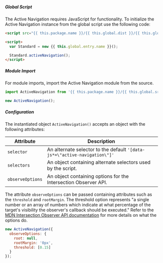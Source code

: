 <!-- Headers start with h5 ##### -->

##### Global Script

The Active Navigation requires JavaScript for functionality. To initialize the Active Navigation instance from the global script use the following code:

```html
<script src="{{ this.package.name }}/{{ this.global.dist }}/{{ this.global.entry.scripts }}"></script>

<script>
  var Standard = new {{ this.global.entry.name }}();

  Standard.activeNavigation();
</script>
```

##### Module Import

For module imports, import the Active Navigation module from the source.

```javascript
import ActiveNavigation from '{{ this.package.name }}/{{ this.global.src }}/components/active-navigation/active-navigation';

new ActiveNavigation();
```

##### Configuration

The instantiated object `ActiveNavigation()` accepts an object with the following attributes:

Attribute         | Description
------------------|-
`selector`        | An alternate selector to the default `'[data-js*=\"active-navigation\"]'`
`selectors`       | An object containing alternate selectors used by the script.
`observeOptions`  | An object containing options for the Intersection Observer API.

The attribute `observeOptions` can be passed containing attributes such as the `threshold` and `rootMargin`. The threshold option represents "a single number or an array of numbers which indicate at what percentage of the target's visibility the observer's callback should be executed." Refer to the <a href="https://developer.mozilla.org/en-US/docs/Web/API/Intersection_Observer_API#creating_an_intersection_observer" target="_blank" rel="noopener">MDN Intersection Observer API documentation</a> for more details on what the options do.

```javascript
new ActiveNavigation({
  observeOptions: {
    root: null,
    rootMargin: '0px',
    threshold: [0.15]
  }
});
```